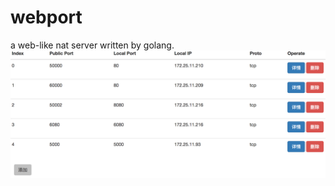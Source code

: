 # webport 
a web-like nat server written by golang.
![image](https://github.com/huqiangit/pictureRepo/blob/master/webport1.png)
